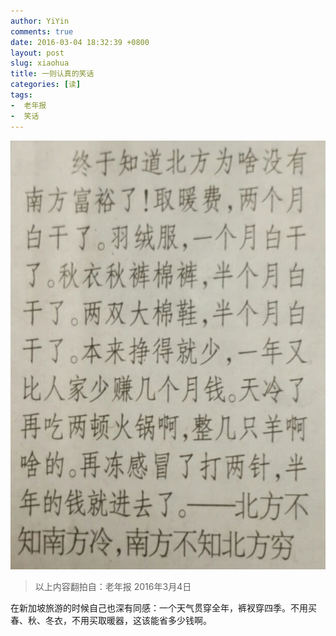 ```yaml
---
author: YiYin
comments: true
date: 2016-03-04 18:32:39 +0800
layout: post
slug: xiaohua
title: 一则认真的笑话
categories: [读]
tags:
-  老年报
-  笑话
---
```

<img src="/public/images/newspaper/xiaohua.jpg"/>

<div class="quote"> <blockquote>
    	以上内容翻拍自：老年报 2016年3月4日
    </blockquote>
</div>

<div class="readreview">在新加坡旅游的时候自己也深有同感：一个天气贯穿全年，裤衩穿四季。不用买春、秋、冬衣，不用买取暖器，这该能省多少钱啊。
</div>
